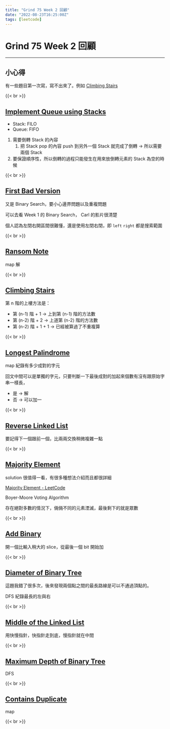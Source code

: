 ```yaml
---
title: "Grind 75 Week 2 回顧"
date: "2022-08-23T16:25:00Z"
tags: [leetcode]
---
```


# Grind 75 Week 2 回顧

---

## 小心得

有一些題目第一次寫，寫不出來了。例如 [Climbing Stairs](https://leetcode.com/problems/climbing-stairs)

{{< br >}}

## [Implement Queue using Stacks](https://leetcode.com/problems/implement-queue-using-stacks)

- Stack: FILO
- Queue: FIFO
1. 需要倒轉 Stack 的內容
    1. 把 Stack pop 的內容 push 到另外一個 Stack 就完成了倒轉 → 所以需要兩個 Stack
2. 要保證順序性，所以倒轉的過程只能發生在用來放倒轉元素的 Stack 為空的時候

{{< br >}}

## [First Bad Version](https://leetcode.com/problems/first-bad-version)

又是 Binary Search，要小心邊界問題以及重複問題

可以去看 Week 1 的 Binary Search， Carl 的影片很清楚

個人認為左閉右開區間很難懂，還是使用左閉右閉，即 `left` `right` 都是搜索範圍

{{< br >}}

## [Ransom Note](https://leetcode.com/problems/ransom-note)

map 解

{{< br >}}

## [Climbing Stairs](https://leetcode.com/problems/climbing-stairs)

第 n 階的上樓方法是：

- 第 (n-1) 階 + 1 → 上到第 (n-1) 階的方法數
- 第 (n-2) 階 + 2 → 上道第 (n-2) 階的方法數
- 第 (n-2) 階 + 1 + 1 → 已經被算過了不重複算

{{< br >}}

## [Longest Palindrome](https://leetcode.com/problems/longest-palindrome)

map 紀錄有多少成對的字元

回文中間可以是單獨的字元，只要判斷一下最後成對的加起來個數有沒有跟原始字串一樣長，

- 是 → 解
- 否 → 可以加一

{{< br >}}

## [Reverse Linked List](https://leetcode.com/problems/reverse-linked-list)

要記得下一個跟前一個，比兩兩交換稍微複雜一點

{{< br >}}

## [Majority Element](https://leetcode.com/problems/majority-element)

solution 很值得一看，有很多種想法介紹而且都很詳細

[Majority Element - LeetCode](https://leetcode.com/problems/majority-element/solution/)

Boyer-Moore Voting Algorithm

存在絕對多數的情況下，倆倆不同的元素湮滅，最後剩下的就是眾數

{{< br >}}

## [Add Binary](https://leetcode.com/problems/add-binary)

開一個比輸入稍大的 slice，從最後一個 bit 開始加

{{< br >}}

## [Diameter of Binary Tree](https://leetcode.com/problems/diameter-of-binary-tree)

這題我錯了很多次，後來發現兩個點之間的最長路線是可以不通過頂點的。

DFS 紀錄最長的左與右

{{< br >}}

## [Middle of the Linked List](https://leetcode.com/problems/middle-of-the-linked-list)

用快慢指針，快指針走到底，慢指針就在中間

{{< br >}}

## [Maximum Depth of Binary Tree](https://leetcode.com/problems/maximum-depth-of-binary-tree)

DFS

{{< br >}}

## [Contains Duplicate](https://leetcode.com/problems/contains-duplicate)

map

{{< br >}}